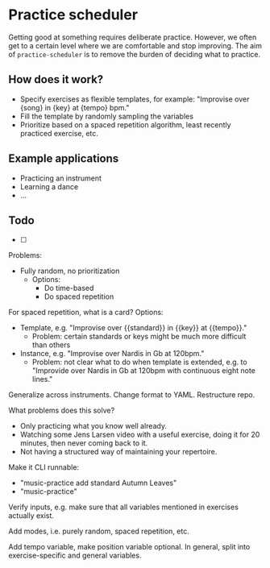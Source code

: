 # Practice scheduler

Getting good at something requires deliberate practice. However, we often get to a certain level where we are comfortable and stop improving. The aim of `practice-scheduler` is to remove the burden of deciding what to practice. 

## How does it work?

- Specify exercises as flexible templates, for example: "Improvise over {song} in {key} at {tempo} bpm." 
- Fill the template by randomly sampling the variables
- Prioritize based on a spaced repetition algorithm, least recently practiced exercise, etc. 

## Example applications

- Practicing an instrument
- Learning a dance
- ...

## Todo

- [ ] 




Problems:
- Fully random, no prioritization
    - Options:
        - Do time-based
        - Do spaced repetition

For spaced repetition, what is a card?
Options:
- Template, e.g. "Improvise over {{standard}} in {{key}} at {{tempo}}."
    - Problem: certain standards or keys might be much more difficult than others
- Instance, e.g. "Improvise over Nardis in Gb at 120bpm." 
    - Problem: not clear what to do when template is extended, e.g. to "Improvide over Nardis in Gb at 120bpm with continuous eight note lines."

Generalize across instruments.
Change format to YAML.
Restructure repo. 

What problems does this solve?
- Only practicing what you know well already. 
- Watching some Jens Larsen video with a useful exercise, doing it for 20 minutes, then never coming back to it. 
- Not having a structured way of maintaining your repertoire. 

Make it CLI runnable:
- "music-practice add standard Autumn Leaves"
- "music-practice"


Verify inputs, e.g. make sure that all variables mentioned in exercises actually exist. 

Add modes, i.e. purely random, spaced repetition, etc.

Add tempo variable, make position variable optional. In general, split into exercise-specific and general variables. 


